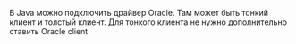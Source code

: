В Java можно подключить драйвер Oracle. 
Там может быть тонкий клиент и толстый клиент. Для тонкого клиента не нужно дополнительно ставить Oracle client